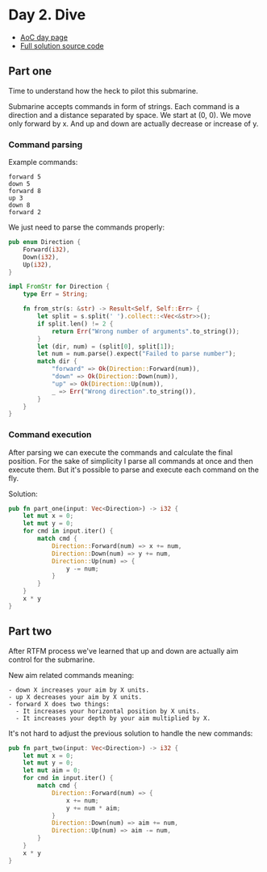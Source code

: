 # Day 2. Dive
- [AoC day page](https://adventofcode.com/2021/day/)
- [Full solution source code](https://github.com/insomnes/aoc/tree/main/2021/02_dive)

## Part one
Time to understand how the heck to pilot this submarine.

Submarine accepts commands in form of strings. 
Each command is a direction and a distance separated by space. We start at (0, 0).
We move only forward by x. And up and down are actually decrease or increase of y.

### Command parsing

Example commands:
```
forward 5
down 5
forward 8
up 3
down 8
forward 2
```

We just need to parse the commands properly:
```rust
pub enum Direction {
    Forward(i32),
    Down(i32),
    Up(i32),
}

impl FromStr for Direction {
    type Err = String;

    fn from_str(s: &str) -> Result<Self, Self::Err> {
        let split = s.split(' ').collect::<Vec<&str>>();
        if split.len() != 2 {
            return Err("Wrong number of arguments".to_string());
        }
        let (dir, num) = (split[0], split[1]);
        let num = num.parse().expect("Failed to parse number");
        match dir {
            "forward" => Ok(Direction::Forward(num)),
            "down" => Ok(Direction::Down(num)),
            "up" => Ok(Direction::Up(num)),
            _ => Err("Wrong direction".to_string()),
        }
    }
}
```

### Command execution
After parsing we can execute the commands and calculate the final position.
For the sake of simplicity I parse all commands at once and then execute them.
But it's possible to parse and execute each command on the fly.

Solution:
```rust
pub fn part_one(input: Vec<Direction>) -> i32 {
    let mut x = 0;
    let mut y = 0;
    for cmd in input.iter() {
        match cmd {
            Direction::Forward(num) => x += num,
            Direction::Down(num) => y += num,
            Direction::Up(num) => {
                y -= num;
            }
        }
    }
    x * y
}
```


## Part two
After RTFM process we've learned that up and down are actually aim control for the submarine.

New aim related commands meaning:
```
- down X increases your aim by X units.
- up X decreases your aim by X units.
- forward X does two things:
  - It increases your horizontal position by X units.
  - It increases your depth by your aim multiplied by X.
```

It's not hard to adjust the previous solution to handle the new commands:
```rust
pub fn part_two(input: Vec<Direction>) -> i32 {
    let mut x = 0;
    let mut y = 0;
    let mut aim = 0;
    for cmd in input.iter() {
        match cmd {
            Direction::Forward(num) => {
                x += num;
                y += num * aim;
            }
            Direction::Down(num) => aim += num,
            Direction::Up(num) => aim -= num,
        }
    }
    x * y
}
```
